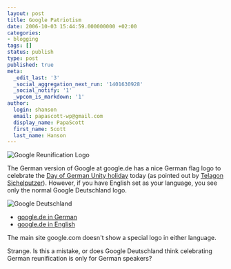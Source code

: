 ```yaml
---
layout: post
title: Google Patriotism
date: 2006-10-03 15:44:59.000000000 +02:00
categories:
- blogging
tags: []
status: publish
type: post
published: true
meta:
  _edit_last: '3'
  _social_aggregation_next_run: '1401630928'
  _social_notify: '1'
  _wpcom_is_markdown: '1'
author:
  login: shanson
  email: papascott-wp@gmail.com
  display_name: PapaScott
  first_name: Scott
  last_name: Hanson
---
```

<p><img src="https://res.cloudinary.com/papascott/image/upload/wordpress/wp-content/uploads/2006/10/google_reunification_logo.gif" alt="Google Reunification Logo" /></p>
<p>The German version of Google at google.de has a nice German flag logo to celebrate the <a href="http://en.wikipedia.org/wiki/German_Unity_Day">Day of German Unity holiday</a> today (as pointed out by <a href="http://www.sichelputzer.de/2006/10/03/das-patriotische-google/">Telagon Sichelputzer</a>). However, if you have English set as your language, you see only the normal Google Deutschland logo.</p>
<p><img src="https://res.cloudinary.com/papascott/image/upload/wordpress/wp-content/uploads/2006/10/google_deutschland.jpg" alt="Google Deutschland" /></p>
<ul>
<li><a href="http://www.google.de/de">google.de in German</a></li>
<li><a href="http://www.google.de/en">google.de in English</a></li>
</ul>
<p>The main site google.com doesn't show a special logo in either language.</p>
<p>Strange. Is this a mistake, or does Google Deutschland think celebrating German reunification is only for German speakers?</p>

